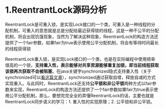# 1.ReentrantLock源码分析

ReentrantLock是可重入锁，是实现Lock接口的一个类，可重入是一种线程的分配机制，可重入的意思就是总是分配给最近获得锁的线程，这是一种不公平的分配机制，将会出现饥饿现象，当然为了解决这种现象，ReentrantLock的构造方法还提供了一个fair参数，如果fair为true表示使用公平分配机制，将会有等待时间最长的线程获得锁

ReentrantLock重入锁，是实现Lock接口的一个类，也是在实际编程中使用频率很高的一个锁，**支持重入性，表示能够对共享资源能够重复加锁，即当前线程获取该锁再次获取不会被阻塞**。在java关键字synchronized隐式支持重入性（关于synchronized可以[看这篇文章](https://juejin.im/post/5ae6dc04f265da0ba351d3ff)），synchronized通过获取自增，释放自减的方式实现重入。与此同时，ReentrantLock还支持**公平锁和非公平锁**两种方式以fair参数来实现，ReentrantLock的构造方法还提供了一个fair参数如果fair为true表示使用公平分配机制，那么，要想完完全全的弄懂ReentrantLock的话，主要也就是ReentrantLock同步语义的学习：1. 重入性的实现原理；2. 公平锁和非公平锁。

